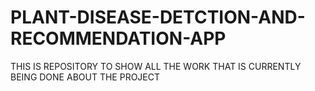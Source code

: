 # PLANT-DISEASE-DETCTION-AND-RECOMMENDATION-APP
THIS IS REPOSITORY TO SHOW ALL THE WORK THAT IS CURRENTLY BEING DONE ABOUT THE PROJECT
